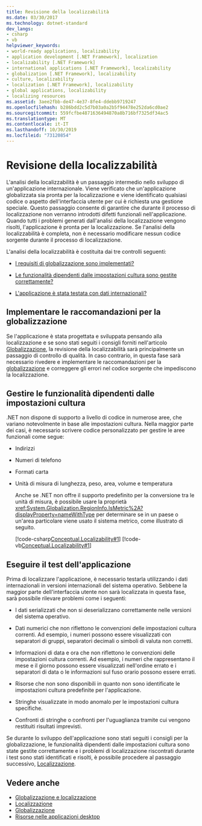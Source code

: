 ```yaml
---
title: Revisione della localizzabilità
ms.date: 03/30/2017
ms.technology: dotnet-standard
dev_langs:
- csharp
- vb
helpviewer_keywords:
- world-ready applications, localizability
- application development [.NET Framework], localization
- localizability [.NET Framework]
- international applications [.NET Framework], localizability
- globalization [.NET Framework], localizability
- culture, localizability
- localization [.NET Framework], localizability
- global applications, localizability
- localizing resources
ms.assetid: 3aee2fbb-de47-4e37-8fe4-ddebb9719247
ms.openlocfilehash: b286bdd2c5d7b03a0a2b5f94478e252da6cd0ae2
ms.sourcegitcommit: 559fcfbe4871636494870a8b716bf7325df34ac5
ms.translationtype: MT
ms.contentlocale: it-IT
ms.lasthandoff: 10/30/2019
ms.locfileid: "73120854"
---
```

# <a name="localizability-review"></a>Revisione della localizzabilità

L'analisi della localizzabilità è un passaggio intermedio nello sviluppo di un'applicazione internazionale. Viene verificato che un'applicazione globalizzata sia pronta per la localizzazione e viene identificato qualsiasi codice o aspetto dell'interfaccia utente per cui è richiesta una gestione speciale. Questo passaggio consente di garantire che durante il processo di localizzazione non verranno introdotti difetti funzionali nell'applicazione. Quando tutti i problemi generati dall'analisi della localizzazione vengono risolti, l'applicazione è pronta per la localizzazione. Se l'analisi della localizzabilità è completa, non è necessario modificare nessun codice sorgente durante il processo di localizzazione.

L'analisi della localizzabilità è costituita dai tre controlli seguenti:

- [I requisiti di globalizzazione sono implementati?](#global)

- [Le funzionalità dipendenti dalle impostazioni cultura sono gestite correttamente?](#culture)

- [L'applicazione è stata testata con dati internazionali?](#test)

<a name="global"></a>
## <a name="implement-globalization-recommendations"></a>Implementare le raccomandazioni per la globalizzazione

Se l'applicazione è stata progettata e sviluppata pensando alla localizzazione e se sono stati seguiti i consigli forniti nell'articolo [Globalizzazione](../../../docs/standard/globalization-localization/globalization.md), la revisione della localizzabilità sarà principalmente un passaggio di controllo di qualità. In caso contrario, in questa fase sarà necessario rivedere e implementare le raccomandazioni per la [globalizzazione](../../../docs/standard/globalization-localization/globalization.md) e correggere gli errori nel codice sorgente che impediscono la localizzazione.

<a name="culture"></a>
## <a name="handle-culture-sensitive-features"></a>Gestire le funzionalità dipendenti dalle impostazioni cultura

.NET non dispone di supporto a livello di codice in numerose aree, che variano notevolmente in base alle impostazioni cultura. Nella maggior parte dei casi, è necessario scrivere codice personalizzato per gestire le aree funzionali come segue:

- Indirizzi

- Numeri di telefono

- Formati carta

- Unità di misura di lunghezza, peso, area, volume e temperatura

   Anche se .NET non offre il supporto predefinito per la conversione tra le unità di misura, è possibile usare la proprietà <xref:System.Globalization.RegionInfo.IsMetric%2A?displayProperty=nameWithType> per determinare se in un paese o un'area particolare viene usato il sistema metrico, come illustrato di seguito.

   [!code-csharp[Conceptual.Localizability#1](../../../samples/snippets/csharp/VS_Snippets_CLR/conceptual.localizability/cs/ismetric1.cs#1)]
   [!code-vb[Conceptual.Localizability#1](../../../samples/snippets/visualbasic/VS_Snippets_CLR/conceptual.localizability/vb/ismetric1.vb#1)]

<a name="test"></a>
## <a name="test-your-application"></a>Eseguire il test dell'applicazione

Prima di localizzare l'applicazione, è necessario testarla utilizzando i dati internazionali in versioni internazionali del sistema operativo. Sebbene la maggior parte dell'interfaccia utente non sarà localizzata in questa fase, sarà possibile rilevare problemi come i seguenti:

- I dati serializzati che non si deserializzano correttamente nelle versioni del sistema operativo.

- Dati numerici che non riflettono le convenzioni delle impostazioni cultura correnti. Ad esempio, i numeri possono essere visualizzati con separatori di gruppi, separatori decimali o simboli di valuta non corretti.

- Informazioni di data e ora che non riflettono le convenzioni delle impostazioni cultura correnti. Ad esempio, i numeri che rappresentano il mese e il giorno possono essere visualizzati nell'ordine errato e i separatori di data o le informazioni sul fuso orario possono essere errati.

- Risorse che non sono disponibili in quanto non sono identificate le impostazioni cultura predefinite per l'applicazione.

- Stringhe visualizzate in modo anomalo per le impostazioni cultura specifiche.

- Confronti di stringhe o confronti per l'uguaglianza tramite cui vengono restituiti risultati imprevisti.

Se durante lo sviluppo dell'applicazione sono stati seguiti i consigli per la globalizzazione, le funzionalità dipendenti dalle impostazioni cultura sono state gestite correttamente e i problemi di localizzazione riscontrati durante i test sono stati identificati e risolti, è possibile procedere al passaggio successivo, [Localizzazione](../../../docs/standard/globalization-localization/localization.md).

## <a name="see-also"></a>Vedere anche

- [Globalizzazione e localizzazione](../../../docs/standard/globalization-localization/index.md)
- [Localizzazione](../../../docs/standard/globalization-localization/localization.md)
- [Globalizzazione](../../../docs/standard/globalization-localization/globalization.md)
- [Risorse nelle applicazioni desktop](../../../docs/framework/resources/index.md)
